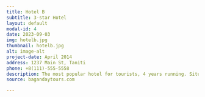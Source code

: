 ```yaml
---
title: Hotel B
subtitle: 3-star Hotel
layout: default
modal-id: 4
date: 2023-09-03
img: hotelb.jpg
thumbnail: hotelb.jpg
alt: image-alt
project-date: April 2014
address: 1237 Main St, Taniti
phone: +8(111)-555-5558
description: The most popular hotel for tourists, 4 years running. Situated near the center of Taniti City.
source: bagandaytours.com

---
```

